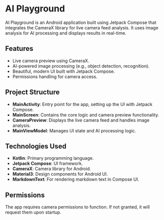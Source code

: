# AI Playground

AI Playground is an Android application built using Jetpack Compose that integrates the CameraX library for live camera feed analysis. It uses image analysis for AI processing and displays results in real-time.

## Features

- Live camera preview using CameraX.
- AI-powered image processing (e.g., object detection, recognition).
- Beautiful, modern UI built with Jetpack Compose.
- Permissions handling for camera access.

## Project Structure

- **MainActivity**: Entry point for the app, setting up the UI with Jetpack Compose.
- **MainScreen**: Contains the core logic and camera preview functionality.
- **CameraPreview**: Displays the live camera feed and handles image analysis.
- **MainViewModel**: Manages UI state and AI processing logic.

## Technologies Used

- **Kotlin**: Primary programming language.
- **Jetpack Compose**: UI framework.
- **CameraX**: Camera library for Android.
- **Material3**: Design components for Android UI.
- **MarkdownText**: For rendering markdown text in Compose UI.

## Permissions

The app requires camera permissions to function. If not granted, it will request them upon startup.
